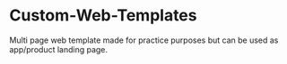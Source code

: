 # Custom-Web-Templates
Multi page web template made for practice purposes but can be used as app/product landing page.
